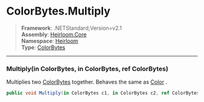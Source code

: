 # ColorBytes.Multiply

> **Framework**: .NETStandard,Version=v2.1  
> **Assembly**: [Heirloom.Core][0]  
> **Namespace**: [Heirloom][0]  
> **Type**: [ColorBytes][1]  

--------------------------------------------------------------------------------

### Multiply(in ColorBytes, in ColorBytes, ref ColorBytes)

Multiplies two [ColorBytes][1] together. Behaves the same as [Color][2] .

```cs
public void Multiply(in ColorBytes c1, in ColorBytes c2, ref ColorBytes target)
```

[0]: ../Heirloom.Core.md
[1]: Heirloom.ColorBytes.md
[2]: Heirloom.Color.md
